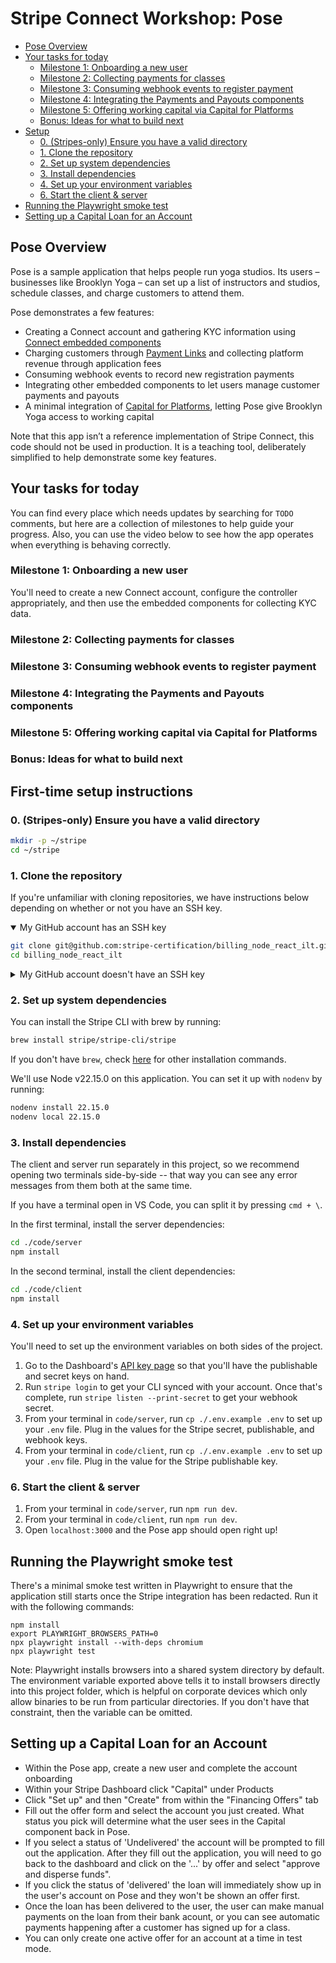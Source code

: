 # Stripe Connect Workshop: Pose

<!-- toc -->

- [Pose Overview](#overview)
- [Your tasks for today](#your-tasks-for-today)
  * [Milestone 1: Onboarding a new user](#milestone-1-onboarding-a-new-user)
  * [Milestone 2: Collecting payments for classes](#milestone-2-collecting-payments-for-classes)
  * [Milestone 3: Consuming webhook events to register payment](#milestone-3-consuming-webhook-events-to-register-payment)
  * [Milestone 4: Integrating the Payments and Payouts components](#milestone-4-integrating-the-payments-and-payouts-components)
  * [Milestone 5: Offering working capital via Capital for Platforms](#milestone-5-offering-working-capital-via-capital-for-platforms)
  * [Bonus: Ideas for what to build next](#bonus-ideas-for-what-to-build-next)
- [Setup](#setup)
  * [0. (Stripes-only) Ensure you have a valid directory](#0-stripes-only-ensure-you-have-a-valid-directory)
  * [1. Clone the repository](#1-clone-the-repository)
  * [2. Set up system dependencies](#2-set-up-system-dependencies)
  * [3. Install dependencies](#3-install-dependencies)
  * [4. Set up your environment variables](#4-set-up-your-environment-variables)
  * [6. Start the client & server](#6-start-the-client--server)
- [Running the Playwright smoke test](#running-the-playwright-smoke-test)
- [Setting up a Capital Loan for an Account](#setting-up-a-capital-loan-for-an-account)

<!-- tocstop -->

## Pose Overview

Pose is a sample application that helps people run yoga studios. Its users – businesses like Brooklyn Yoga – can set up a list of instructors and studios, schedule classes, and charge customers to attend them.  

Pose demonstrates a few features:

- Creating a Connect account and gathering KYC information using [Connect embedded components](https://docs.stripe.com/connect/get-started-connect-embedded-components)
- Charging customers through [Payment Links](https://docs.stripe.com/connect/payment-links) and collecting platform revenue through application fees
- Consuming webhook events to record new registration payments
- Integrating other embedded components to let users manage customer payments and payouts
- A minimal integration of [Capital for Platforms](https://docs.stripe.com/capital/overview), letting Pose give Brooklyn Yoga access to working capital

Note that this app isn’t a reference implementation of Stripe Connect, this code should not be used in production. It is a teaching tool, deliberately simplified to help demonstrate some key features.

## Your tasks for today

You can find every place which needs updates by searching for `TODO` comments, but here are a collection of milestones to help guide your progress. Also, you can use the video below to see how the app operates when everything is behaving correctly.

### Milestone 1: Onboarding a new user

You'll need to create a new Connect account, configure the controller appropriately, and then use the embedded components for collecting KYC data.

### Milestone 2: Collecting payments for classes

### Milestone 3: Consuming webhook events to register payment

### Milestone 4: Integrating the Payments and Payouts components

### Milestone 5: Offering working capital via Capital for Platforms

### Bonus: Ideas for what to build next

## First-time setup instructions

### 0. (Stripes-only) Ensure you have a valid directory

```bash
mkdir -p ~/stripe
cd ~/stripe
```

### 1. Clone the repository

If you're unfamiliar with cloning repositories, we have instructions below depending on whether or not you have an SSH key.

<details open>

<summary>My GitHub account has an SSH key</summary>

```bash
git clone git@github.com:stripe-certification/billing_node_react_ilt.git
cd billing_node_react_ilt
```

</details>

<details>

<summary>My GitHub account doesn't have an SSH key</summary>

You can quickly clone the repo by using the GitHub CLI.

```bash
brew install gh
gh auth login
gh repo clone stripe-certification/billing_node_react_ilt
cd billing_node_react_ilt
```

</details>
   
### 2. Set up system dependencies

You can install the Stripe CLI with brew by running:
```bash
brew install stripe/stripe-cli/stripe
``` 
If you don't have `brew`, check [here](https://docs.stripe.com/stripe-cli) for other installation commands.

We'll use Node v22.15.0 on this application.  You can set it up with `nodenv` by running:

```bash
nodenv install 22.15.0
nodenv local 22.15.0
```

### 3. Install dependencies

The client and server run separately in this project, so we recommend opening two terminals side-by-side -- that way you can see any error messages from them both at the same time.  

If you have a terminal open in VS Code, you can split it by pressing `cmd + \`.

In the first terminal, install the server dependencies:
  

```bash
cd ./code/server
npm install
```

In the second terminal, install the client dependencies:

```bash
cd ./code/client
npm install
```

### 4. Set up your environment variables

You'll need to set up the environment variables on both sides of the project.  

1. Go to the Dashboard's [API key page](https://dashboard.stripe.com/test/apikeys) so that you'll have the publishable and secret keys on hand.
2. Run `stripe login` to get your CLI synced with your account. Once that's complete, run `stripe listen --print-secret` to get your webhook secret.
3. From your terminal in `code/server`, run `cp ./.env.example .env` to set up your `.env` file. Plug in the values for the Stripe secret, publishable, and webhook keys.
4. From your terminal in `code/client`, run `cp ./.env.example .env` to set up your `.env` file. Plug in the value for the Stripe publishable key.


### 6. Start the client & server

1. From your terminal in `code/server`, run `npm run dev`.
2. From your terminal in `code/client`, run `npm run dev`.
3. Open `localhost:3000` and the Pose app should open right up!

## Running the Playwright smoke test

There's a minimal smoke test written in Playwright to ensure that the application still starts once the Stripe integration has been redacted.  Run it with the following commands:

```
npm install
export PLAYWRIGHT_BROWSERS_PATH=0
npx playwright install --with-deps chromium
npx playwright test
```

Note: Playwright installs browsers into a shared system directory by default. The environment variable exported above tells it to install browsers directly into this project folder, which is helpful on corporate devices which only allow binaries to be run from particular directories.  If you don't have that constraint, then the variable can be omitted.


## Setting up a Capital Loan for an Account

- Within the Pose app, create a new user and complete the account onboarding
- Within your Stripe Dashboard click "Capital" under Products
- Click "Set up" and then "Create" from within the "Financing Offers" tab
- Fill out the offer form and select the account you just created. What status you pick will determine what the user sees in the Capital component back in Pose.
- If you select a status of 'Undelivered' the account will be prompted to fill out the application. After they fill out the application, you will need to go back to the dashboard and click on the '...' by offer and select "approve and disperse funds".
- If you click the status of 'delivered' the loan will immediately show up in the user's account on Pose and they won't be shown an offer first.
- Once the loan has been delivered to the user, the user can make manual payments on the loan from their bank acount, or you can see automatic payments happening after a customer has signed up for a class.
- You can only create one active offer for an account at a time in test mode.
